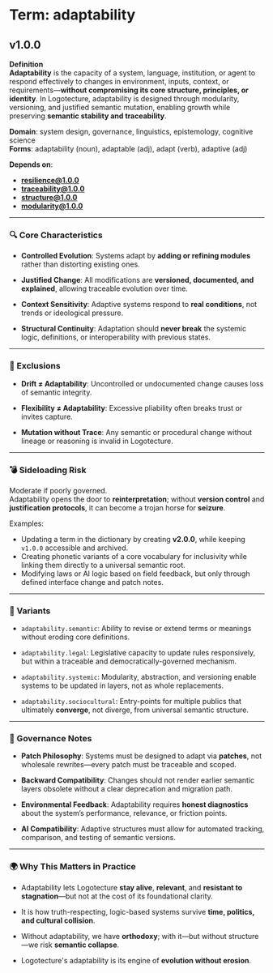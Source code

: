 # Term: adaptability

## v1.0.0

**Definition**  
**Adaptability** is the capacity of a system, language, institution, or agent to respond effectively to changes in environment, inputs, context, or requirements—**without compromising its core structure, principles, or identity**. In Logotecture, adaptability is designed through modularity, versioning, and justified semantic mutation, enabling growth while preserving **semantic stability and traceability**.

**Domain**: system design, governance, linguistics, epistemology, cognitive science  
**Forms**: adaptability (noun), adaptable (adj), adapt (verb), adaptive (adj)

**Depends on**:  
- **resilience@1.0.0**  
- **traceability@1.0.0**  
- **structure@1.0.0**  
- **modularity@1.0.0**

---

### 🔍 Core Characteristics

- **Controlled Evolution**: Systems adapt by **adding or refining modules** rather than distorting existing ones.

- **Justified Change**: All modifications are **versioned, documented, and explained**, allowing traceable evolution over time.

- **Context Sensitivity**: Adaptive systems respond to **real conditions**, not trends or ideological pressure.

- **Structural Continuity**: Adaptation should **never break** the systemic logic, definitions, or interoperability with previous states.

---

### 🚫 Exclusions

- **Drift ≠ Adaptability**: Uncontrolled or undocumented change causes loss of semantic integrity.

- **Flexibility ≠ Adaptability**: Excessive pliability often breaks trust or invites capture.

- **Mutation without Trace**: Any semantic or procedural change without lineage or reasoning is invalid in Logotecture.

---

### 💣 Sideloading Risk

Moderate if poorly governed.  
Adaptability opens the door to **reinterpretation**; without **version control** and **justification protocols**, it can become a trojan horse for **seizure**.

Examples:
- Updating a term in the dictionary by creating **v2.0.0**, while keeping `v1.0.0` accessible and archived.
- Creating phonetic variants of a core vocabulary for inclusivity while linking them directly to a universal semantic root.
- Modifying laws or AI logic based on field feedback, but only through defined interface change and patch notes.

---

### 🔁 Variants

- `adaptability.semantic`: Ability to revise or extend terms or meanings without eroding core definitions.

- `adaptability.legal`: Legislative capacity to update rules responsively, but within a traceable and democratically-governed mechanism.

- `adaptability.systemic`: Modularity, abstraction, and versioning enable systems to be updated in layers, not as whole replacements.

- `adaptability.sociocultural`: Entry-points for multiple publics that ultimately **converge**, not diverge, from universal semantic structure.

---

### 🔐 Governance Notes

- **Patch Philosophy**: Systems must be designed to adapt via **patches**, not wholesale rewrites—every patch must be traceable and scoped.

- **Backward Compatibility**: Changes should not render earlier semantic layers obsolete without a clear deprecation and migration path.

- **Environmental Feedback**: Adaptability requires **honest diagnostics** about the system’s performance, relevance, or friction points.

- **AI Compatibility**: Adaptive structures must allow for automated tracking, comparison, and testing of semantic versions.

---

### 🌍 Why This Matters in Practice

- Adaptability lets Logotecture **stay alive**, **relevant**, and **resistant to stagnation**—but not at the cost of its foundational clarity.

- It is how truth-respecting, logic-based systems survive **time, politics, and cultural collision**.

- Without adaptability, we have **orthodoxy**; with it—but without structure—we risk **semantic collapse**.

- Logotecture's adaptability is its engine of **evolution without erosion**.

